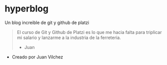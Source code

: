 # hyperblog
Un blog increible de git y github de platzi
>El curso de Git y Github de Platzi es lo que me hacia falta para triplicar mi salario y lanzarme a la industria de la ferreteria.
> - Juan

* Creado por Juan Vilchez